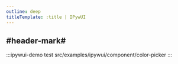 ```yaml
---
outline: deep
titleTemplate: :title | IPywUI
---
```


## #header-mark#
:::ipywui-demo test
src/examples/ipywui/component/color-picker
:::

